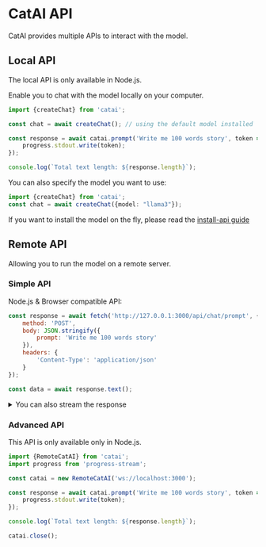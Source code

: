 # CatAI API

CatAI provides multiple APIs to interact with the model.

## Local API

The local API is only available in Node.js.

Enable you to chat with the model locally on your computer.

```ts
import {createChat} from 'catai';

const chat = await createChat(); // using the default model installed

const response = await catai.prompt('Write me 100 words story', token => {
    progress.stdout.write(token);
});

console.log(`Total text length: ${response.length}`);
```

You can also specify the model you want to use:

```ts
import {createChat} from 'catai';
const chat = await createChat({model: "llama3"});
```

If you want to install the model on the fly, please read the [install-api guide](./install-api.md)

## Remote API

Allowing you to run the model on a remote server.

### Simple API

Node.js & Browser compatible API:

```js
const response = await fetch('http://127.0.0.1:3000/api/chat/prompt', {
    method: 'POST',
    body: JSON.stringify({
        prompt: 'Write me 100 words story'
    }),
    headers: {
        'Content-Type': 'application/json'
    }
});

const data = await response.text();
```

<details>
  <summary>You can also stream the response</summary>

```js
const response = await fetch('http://127.0.0.1:3000/api/chat/prompt', {
    method: 'POST',
    body: JSON.stringify({
        prompt: 'Write me 100 words story'
    }),
    headers: {
        'Content-Type': 'application/json'
    }
});

const reader = response.body.pipeThrough(new TextDecoderStream())
    .getReader();

while (true) {
    const {value, done} = await reader.read();
    if (done) break;
    console.log('Received', value);
}
```

</details>

### Advanced API

This API is only available only in Node.js.

```ts
import {RemoteCatAI} from 'catai';
import progress from 'progress-stream';

const catai = new RemoteCatAI('ws://localhost:3000');

const response = await catai.prompt('Write me 100 words story', token => {
    progress.stdout.write(token);
});

console.log(`Total text length: ${response.length}`);

catai.close();
```
